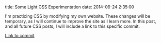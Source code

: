 title: Some Light CSS Experimentation
date: 2014-09-24 2:35:00

I'm practicing CSS by modifying my own website. These changes will be temporary, as I will continue to improve the site
as I learn more. In this post, and all future CSS posts, I will include a link to this specific commit.

[Link to commit](https://github.com/ajkim141/ajkim141.github.io/commit/b14d2cecfc53941eecf01fb56df3d34b267391d6)